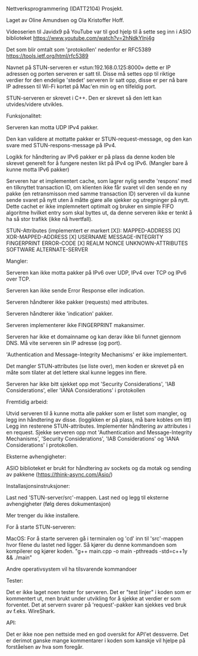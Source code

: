 Nettverksprogrammering (IDATT2104) Prosjekt.

Laget av Oline Amundsen og Ola Kristoffer Hoff.

Videoserien til Javidx9 på YouTube var til god hjelp til å sette seg inn i ASIO biblioteket https://www.youtube.com/watch?v=2hNdkYInj4g

Det som blir omtalt som 'protokollen' nedenfor er RFC5389 https://tools.ietf.org/html/rfc5389

Navnet på STUN-serveren er «stun:192.168.0.125:8000» dette er IP adressen og porten serveren er satt til. Disse må settes opp til riktige verdier for den endelige 'stedet' serveren lir satt opp, disse er per nå bare IP adressen til Wi-Fi kortet på Mac'en min og en tilfeldig port.

STUN-serveren er skrevet i C++. Den er skrevet så den lett kan utvides/videre utvikles.

Funksjonalitet:

Serveren kan motta UDP IPv4 pakker.

Den kan validere at mottatte pakker er STUN-request-message, og den kan svare med STUN-respons-message på IPv4.

Logikk for håndtering av IPv6 pakker er på plass da denne koden ble skrevet generelt for å fungere nesten likt på IPv4 og IPv6. (Mangler bare å kunne motta IPv6 pakker)

Serveren har et implementert cache, som lagrer nylig sendte 'respons' med en tilknyttet transaction ID, om klienten ikke får svaret vil den sende en ny pakke (en retransmisson med samme transaction ID) serveren vil da kunne sende svaret på nytt uten å måtte gjøre alle sjekker og utregninger på nytt. Dette cachet er ikke implemnetert optimalt og bruker en simple FIFO algoritme hvilket entry som skal byttes ut, da denne serveren ikke er tenkt å ha så stor trafikk (ikke nå hvertfall).

STUN-Attributes (implementert er markert [X]):
    MAPPED-ADDRESS [X]
    XOR-MAPPED-ADDRESS [X]
    USERNAME
    MESSAGE-INTEGRITY
    FINGERPRINT
    ERROR-CODE [X]
    REALM
    NONCE
    UNKNOWN-ATTRIBUTES
    SOFTWARE
    ALTERNATE-SERVER

Mangler:

Serveren kan ikke motta pakker på IPv6 over UDP, IPv4 over TCP og IPv6 over TCP.

Serveren kan ikke sende Error Response eller indication.

Serveren håndterer ikke pakker (requests) med attributes.

Serveren håndterer ikke 'indication' pakker.

Serveren implementerer ikke FINGERPRINT makansimer.

Serveren har ikke et domainname og kan derav ikke bli funnet gjennom DNS. Må vite serveren sin IP adresse (og port).

'Authentication and Message-Integrity Mechanisms' er ikke implementert.

Det mangler STUN-attributes (se liste over), men koden er skrevet på en måte som tilater at det lettere skal kunne legges inn flere.

Serveren har ikke bitt sjekket opp mot 'Security Considerations', 'IAB Considerations', eller 'IANA Considerations' i protokollen


Fremtidig arbeid:

Utvid serveren til å kunne motta alle pakker som er listet som mangler, og legg inn håndtering av disse. (loggikken er på plass, må bare kobles om litt)
Legg inn resterene STUN-attributes.
Implementer håndtering av attributes i en request.
Sjekke serveren opp mot 'Authentication and Message-Integrity Mechanisms', 'Security Considerations', 'IAB Considerations' og 'IANA Considerations' i protokollen.


Eksterne avhengigheter:

ASIO biblioteket er brukt for håndtering av sockets og da motak og sending av pakkene (https://think-async.com/Asio/)


Installasjonsinstruksjoner:

Last ned 'STUN-server/src'-mappen.
Last ned og legg til eksterne avhengigheter (følg deres dokumentasjon)

Mer trenger du ikke installere.


For å starte STUN-serveren:

MacOS:
For å starte serveren gå i terminalen og 'cd' inn til 'src'-mappen hvor filene du lastet ned ligger.
Så kjører du denne kommandoen som kompilerer og kjører koden. "g++ main.cpp -o main -pthreads -std=c++1y && ./main"

Andre operativsystem vil ha tilsvarende kommandoer


Tester:

Det er ikke laget noen tester for serveren.
Det er "test linjer" i koden som er kommentert ut, men brukt under utvikling for å sjekke at verdier er som forventet.
Det at servern svarer på 'request'-pakker kan sjekkes ved bruk av f.eks. WireShark.

API:

Det er ikke noe pen nettside med en god oversikt for API'et dessverre.
Det er derimot ganske mange kommentarer i koden som kanskje vil hjelpe på forståelsen av hva som foregår.